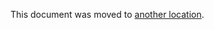 This document was moved to [another location](../administration/disaster_recovery/planned-fail-over.md).

